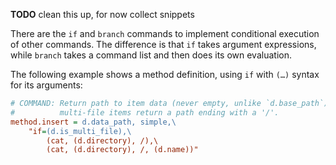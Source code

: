**TODO** clean this up, for now collect snippets

There are the `if` and `branch` commands to implement conditional execution of other commands. The difference is that `if` takes argument expressions, while `branch` takes a command list and then does its own evaluation.

The following example shows a method definition, using `if` with `(…)` syntax for its arguments:

```ini
# COMMAND: Return path to item data (never empty, unlike `d.base_path`);
#          multi-file items return a path ending with a '/'. 
method.insert = d.data_path, simple,\
    "if=(d.is_multi_file),\
        (cat, (d.directory), /),\
        (cat, (d.directory), /, (d.name))"
```
